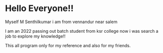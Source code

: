 # Hello Everyone!!

Myself M Senthilkumar i am from vennandur near salem

I am an 2022 passing out batch student from ksr college now i was search a job to explore my knowledge!!

This all program only for my reference and also for my friends.

